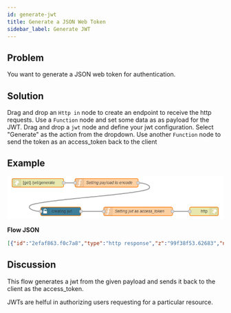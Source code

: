 ```yaml
---
id: generate-jwt
title: Generate a JSON Web Token
sidebar_label: Generate JWT
---
```


## Problem

You want to generate a JSON web token for authentication.

## Solution

Drag and drop an <code class="node">Http in</code> node to create an endpoint to receive the http requests.
Use a <code class="node">Function</code> node and set some data as as payload for the JWT.
Drag and drop a <code class="node">jwt</code> node and define your jwt configuration.
Select "Generate" as the action from the dropdown.
Use another <code class="node">Function</code> node to send the token as an access_token back to the client

## Example

![](../assets/auth/generate-jwt.png)

<b>Flow JSON</b>

```json
[{"id":"2efaf863.f0c7a8","type":"http response","z":"99f38f53.62683","name":"","statusCode":"","headers":{"content-type":"application/json"},"x":710,"y":280,"wires":[]},{"id":"f115185f.c4bcd8","type":"function","z":"99f38f53.62683","name":"Setting jwt as access_token","func":"msg.payload = {\n    \"access_token\" : msg.payload\n}\nreturn msg;","outputs":1,"noerr":0,"x":480,"y":280,"wires":[["2efaf863.f0c7a8"]]},{"id":"91ef189c.6f3fb8","type":"jwt","z":"99f38f53.62683","name":"creating jwt","jwtconfig":"766dcb94.6ebc04","generatejwt":"true","outputs":1,"x":210,"y":280,"wires":[["f115185f.c4bcd8"]]},{"id":"34c70aa9.45ad56","type":"function","z":"99f38f53.62683","name":"Setting payload to encode","func":"msg.payload = {\n    \"name\" : \"CYber Group Inc.\",\n    \"Domain\" : \"Information Technology & Services\",\n    \"Offices\" : {\n        \"Dallas\" :  \"12900 Preston Road, Ste 900, Dallas, TX, 75230\",\n        \"India\" : \"30/1 Knowledge Park III, Greater Noida\"\n    }\n}\nreturn msg;","outputs":1,"noerr":0,"x":370,"y":180,"wires":[["91ef189c.6f3fb8"]]},{"id":"588127fb.fa4d78","type":"http in","z":"99f38f53.62683","name":"","url":"/jwt/generate","method":"get","upload":false,"swaggerDoc":"","x":130,"y":180,"wires":[["34c70aa9.45ad56"]]},{"id":"766dcb94.6ebc04","type":"jwt-config","z":"","name":"igniteadmin","expiresin":"86400","algorithm":"HS256"}]
```

## Discussion

This flow generates a jwt from the given payload and sends it back to the client as the access_token.

JWTs are helful in authorizing users requesting for a particular resource.
